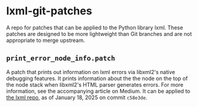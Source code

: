 # lxml-git-patches
A repo for patches that can be applied to the Python library lxml. These patches are designed to be more lightweight than Git branches and are not appropriate to merge upstream.
## `print_error_node_info.patch`
A patch that prints out information on lxml errors via libxml2's native debugging features. It prints information about the the node on the top of the node stack when libxml2's HTML parser generates errors. For more information, see the accompanying article on Medium. It can be applied to [the lxml repo](https://github.com/lxml/lxml), as of January 18, 2025 on commit `c58e3de`.